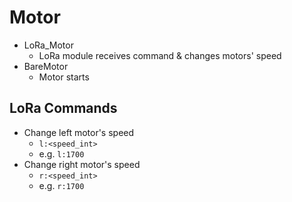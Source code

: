 # Motor 

- LoRa\_Motor
    - LoRa module receives command & changes motors' speed 
- BareMotor
    - Motor starts

## LoRa Commands 

- Change left motor's speed
    - `l:<speed_int>`
    - e.g. `l:1700`
- Change right motor's speed
    - `r:<speed_int>`
    - e.g. `r:1700`
